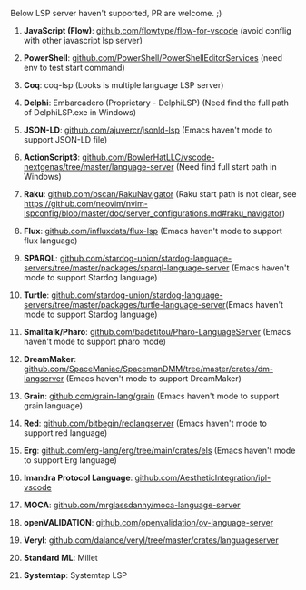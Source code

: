 Below LSP server haven't supported, PR are welcome. ;)

1. **JavaScript (Flow)**: [github.com/flowtype/flow-for-vscode](https://github.com/flowtype/flow-for-vscode) (avoid conflig with other javascript lsp server)

2. **PowerShell**: [github.com/PowerShell/PowerShellEditorServices](https://github.com/PowerShell/PowerShellEditorServices) (need env to test start command)

3. **Coq**: coq-lsp (Looks is multiple language LSP server)

4. **Delphi**: Embarcadero (Proprietary - DelphiLSP) (Need find the full path of DelphiLSP.exe in Windows)

5. **JSON-LD**: [github.com/ajuvercr/jsonld-lsp](https://github.com/ajuvercr/jsonld-lsp) (Emacs haven't mode to support JSON-LD file)

6. **ActionScript3**: [github.com/BowlerHatLLC/vscode-nextgenas/tree/master/language-server](https://github.com/BowlerHatLLC/vscode-nextgenas/tree/master/language-server) (Need find full start path in Windows)

7. **Raku**: [github.com/bscan/RakuNavigator](https://github.com/bscan/RakuNavigator) (Raku start path is not clear, see https://github.com/neovim/nvim-lspconfig/blob/master/doc/server_configurations.md#raku_navigator)

8. **Flux**: [github.com/influxdata/flux-lsp](https://github.com/influxdata/flux-lsp) (Emacs haven't mode to support flux language)

9. **SPARQL**: [github.com/stardog-union/stardog-language-servers/tree/master/packages/sparql-language-server](https://github.com/stardog-union/stardog-language-servers/tree/master/packages/sparql-language-server) (Emacs haven't mode to support Stardog language)

10. **Turtle**: [github.com/stardog-union/stardog-language-servers/tree/master/packages/turtle-language-server](https://github.com/stardog-union/stardog-language-servers/tree/master/packages/turtle-language-server)(Emacs haven't mode to support Stardog language)

11. **Smalltalk/Pharo**: [github.com/badetitou/Pharo-LanguageServer](https://github.com/badetitou/Pharo-LanguageServer) (Emacs haven't mode to support pharo mode)

12. **DreamMaker**: [github.com/SpaceManiac/SpacemanDMM/tree/master/crates/dm-langserver](https://github.com/SpaceManiac/SpacemanDMM/tree/master/crates/dm-langserver) (Emacs haven't mode to support DreamMaker)

13. **Grain**: [github.com/grain-lang/grain](https://github.com/grain-lang/grain) (Emacs haven't mode to support grain language)

14. **Red**: [github.com/bitbegin/redlangserver](https://github.com/bitbegin/redlangserver) (Emacs haven't mode to support red language)

15. **Erg**: [github.com/erg-lang/erg/tree/main/crates/els](https://github.com/erg-lang/erg/tree/main/crates/els) (Emacs haven't mode to support Erg language)

16. **Imandra Protocol Language**: [github.com/AestheticIntegration/ipl-vscode](https://github.com/AestheticIntegration/ipl-vscode)

17. **MOCA**: [github.com/mrglassdanny/moca-language-server](https://github.com/mrglassdanny/moca-language-server)

18. **openVALIDATION**: [github.com/openvalidation/ov-language-server](https://github.com/openvalidation/ov-language-server)

19. **Veryl**: [github.com/dalance/veryl/tree/master/crates/languageserver](https://github.com/dalance/veryl/tree/master/crates/languageserver)

20. **Standard ML**: Millet

21. **Systemtap**: Systemtap LSP
